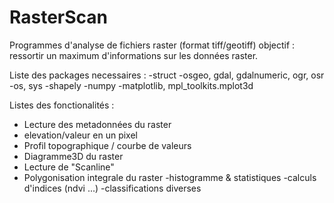# RasterScan
Programmes d'analyse de fichiers raster (format tiff/geotiff)
objectif : ressortir un maximum d'informations sur les données raster.

Liste des packages necessaires : 
 -struct
 -osgeo, gdal, gdalnumeric, ogr, osr
 -os, sys
 -shapely
 -numpy
 -matplotlib, mpl_toolkits.mplot3d
 
 
Listes des fonctionalités :
- Lecture des metadonnées du raster
- elevation/valeur en un pixel
- Profil topographique / courbe de valeurs
- Diagramme3D du raster
- Lecture de "Scanline" 
- Polygonisation integrale du raster
-histogramme & statistiques
-calculs d'indices (ndvi ...)
-classifications diverses

